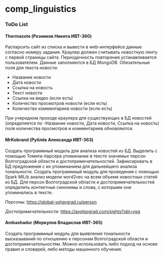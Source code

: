 # comp_linguistics
### ToDo List
#### Thermazote (Резников Никита ИВТ-360)
Распарсить сайт из списка и вывести в web-интерфейсе данные согласно номеру задания. Краулер должен считывать новостную ленту с первой страницы сайта. Периодичность повторения устанавливается пользователем. Данные заполняются в БД MongoDB. Обязательные поля для текста новости:
- Название новости
- Дата новости
- Ссылка на новость
- Текст новости
- Ссылка на видео (если есть)
- Количество просмотров новости (если есть)
- Количество комментариев новости (если есть)

При учередном проходе краулера для существующих в БД новостей (определяется по -Название новости, Дата новости, Ссылка на новость) поля количества просмотров и комментариев обновляются.

#### MrKobrand (Рублёв Александр ИВТ-363)
Создать программный модкль для анализа новостей из БД. Выделить с помощью Томита-парсера упоминание в тексте значимых персон Волгоградской области и достопримечательностей. Зафиксировать в БД предложения с их упоминанием для дальнейшего анализа тональности.
Создать программный модуль для проведения с помощью Spark MlLib анализ модели word2vec на всем объеме новостных статей из БД. Для персон Волгоградской области и достопримечательностей определить контектные синонимы и слова, с которыми они упоминались в тексте.

*Персоны:* https://global-volgograd.ru/person

*Достопримечательности:* https://avolgograd.com/sights?obl=vgg

#### Ambashadur (Меркулов Владислав ИВТ-365)
Создать программный модуль для выявления тональности высказываний по отношению к персонам Волгоградской области и достопримечательностям.
Можно использовать либо подход на основе правил и словарей, либо методы машинного обучения.
